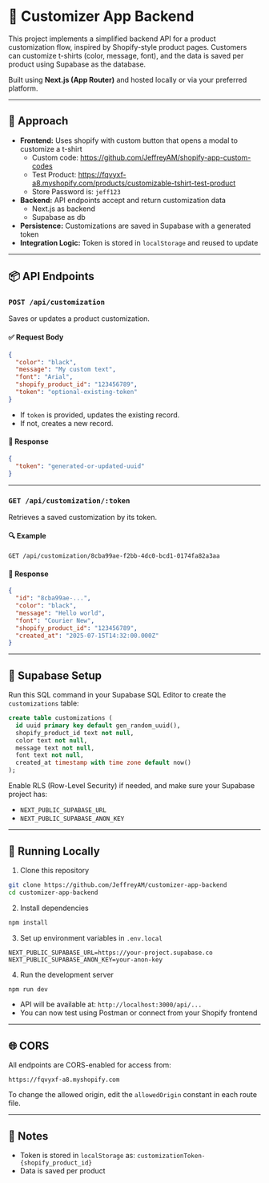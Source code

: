 # 🧵 Customizer App Backend

This project implements a simplified backend API for a product customization flow, inspired by Shopify-style product pages. Customers can customize t-shirts (color, message, font), and the data is saved per product using Supabase as the database.

Built using **Next.js (App Router)** and hosted locally or via your preferred platform.

---

## 🧠 Approach

- **Frontend:** Uses shopify with custom button that opens a modal to customize a t-shirt
    - Custom code: https://github.com/JeffreyAM/shopify-app-custom-codes
    - Test Product: https://fqvyxf-a8.myshopify.com/products/customizable-tshirt-test-product
    - Store Password is: `jeff123`
- **Backend:** API endpoints accept and return customization data
    - Next.js as backend
    - Supabase as db
- **Persistence:** Customizations are saved in Supabase with a generated token
- **Integration Logic:** Token is stored in `localStorage` and reused to update

---

## 📦 API Endpoints

### `POST /api/customization`

Saves or updates a product customization.

#### ✅ Request Body

```json
{
  "color": "black",
  "message": "My custom text",
  "font": "Arial",
  "shopify_product_id": "123456789",
  "token": "optional-existing-token"
}
```

* If `token` is provided, updates the existing record.
* If not, creates a new record.

#### 🔁 Response

```json
{
  "token": "generated-or-updated-uuid"
}
```

---

### `GET /api/customization/:token`

Retrieves a saved customization by its token.

#### 🔍 Example

```
GET /api/customization/8cba99ae-f2bb-4dc0-bcd1-0174fa82a3aa
```

#### 🧾 Response

```json
{
  "id": "8cba99ae-...",
  "color": "black",
  "message": "Hello world",
  "font": "Courier New",
  "shopify_product_id": "123456789",
  "created_at": "2025-07-15T14:32:00.000Z"
}
```

---

## 🧱 Supabase Setup

Run this SQL command in your Supabase SQL Editor to create the `customizations` table:

```sql
create table customizations (
  id uuid primary key default gen_random_uuid(),
  shopify_product_id text not null,
  color text not null,
  message text not null,
  font text not null,
  created_at timestamp with time zone default now()
);
```

Enable RLS (Row-Level Security) if needed, and make sure your Supabase project has:

* `NEXT_PUBLIC_SUPABASE_URL`
* `NEXT_PUBLIC_SUPABASE_ANON_KEY`

---

## 🧪 Running Locally

1. Clone this repository

```bash
git clone https://github.com/JeffreyAM/customizer-app-backend
cd customizer-app-backend
```

2. Install dependencies

```bash
npm install
```

3. Set up environment variables in `.env.local`

```env
NEXT_PUBLIC_SUPABASE_URL=https://your-project.supabase.co
NEXT_PUBLIC_SUPABASE_ANON_KEY=your-anon-key
```

4. Run the development server

```bash
npm run dev
```

* API will be available at: `http://localhost:3000/api/...`
* You can now test using Postman or connect from your Shopify frontend

---

## 🌐 CORS

All endpoints are CORS-enabled for access from:

```
https://fqvyxf-a8.myshopify.com
```

To change the allowed origin, edit the `allowedOrigin` constant in each route file.

---

## 📝 Notes

* Token is stored in `localStorage` as:
  `customizationToken-{shopify_product_id}`
* Data is saved per product

